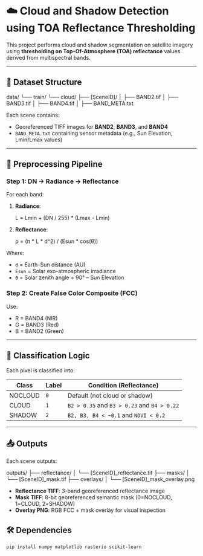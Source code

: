 # ☁️ Cloud and Shadow Detection using TOA Reflectance Thresholding

This project performs cloud and shadow segmentation on satellite imagery using **thresholding on Top-Of-Atmosphere (TOA) reflectance** values derived from multispectral bands.

---

## 📁 Dataset Structure

data/
└── train/
└── cloud/
├── [SceneID]/
│ ├── BAND2.tif
│ ├── BAND3.tif
│ ├── BAND4.tif
│ ├── BAND_META.txt



Each scene contains:
- Georeferenced TIFF images for **BAND2**, **BAND3**, and **BAND4**
- `BAND_META.txt` containing sensor metadata (e.g., Sun Elevation, Lmin/Lmax values)

---

## 🔄 Preprocessing Pipeline

### Step 1: DN → Radiance → Reflectance
For each band:
1. **Radiance**:  
   
   L = Lmin + (DN / 255) * (Lmax - Lmin)

   
2. **Reflectance**:  
   
   ρ = (π * L * d^2) / (Esun * cos(θ))

   

Where:
- `d` = Earth–Sun distance (AU)
- `Esun` = Solar exo-atmospheric irradiance
- `θ` = Solar zenith angle = 90° – Sun Elevation

### Step 2: Create False Color Composite (FCC)
Use:
- R = BAND4 (NIR)
- G = BAND3 (Red)
- B = BAND2 (Green)

---

## 🧠 Classification Logic

Each pixel is classified into:

| Class     | Label | Condition (Reflectance)                      |
|-----------|-------|----------------------------------------------|
| NOCLOUD   | `0`   | Default (not cloud or shadow)                |
| CLOUD     | `1`   | `B2 > 0.35` and `B3 > 0.23` and `B4 > 0.22`  |
| SHADOW    | `2`   | `B2, B3, B4 < ~0.1` and `NDVI < 0.2`         |


---

## 📤 Outputs

Each scene outputs:

outputs/
├── reflectance/
│ └── [SceneID]_reflectance.tif
├── masks/
│ └── [SceneID]_mask.tif
├── overlays/
│ └── [SceneID]_mask_overlay.png


- **Reflectance TIFF**: 3-band georeferenced reflectance image
- **Mask TIFF**: 8-bit georeferenced semantic mask (0=NOCLOUD, 1=CLOUD, 2=SHADOW)
- **Overlay PNG**: RGB FCC + mask overlay for visual inspection


## 🛠️ Dependencies

```bash
pip install numpy matplotlib rasterio scikit-learn
